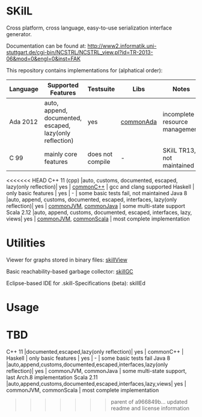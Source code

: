 SKilL
=====

Cross platform, cross language, easy-to-use serialization interface generator.

Documentation can be found at:
http://www2.informatik.uni-stuttgart.de/cgi-bin/NCSTRL/NCSTRL_view.pl?id=TR-2013-06&mod=0&engl=0&inst=FAK


This repository contains implementations for (alphatical order):

Language|Supported Features|Testsuite|Libs|Notes
-------|------------------|---------|----|-----
Ada 2012 |auto, append, documented, escaped, lazy(only reflection)| yes | [commonAda](https://github.com/skill-lang/adaCommon) | incomplete resource management
C 99 |mainly core features| does not compile | - | SKilL TR13, not maintained
<<<<<<< HEAD
C++ 11 (cpp) |auto, customs, documented, escaped, lazy(only reflection)| yes | [commonC++](https://github.com/skill-lang/cppCommon) | gcc and clang supported
Haskell | only basic features | yes | - | some basic tests fail, not maintained
Java 8 |auto, append, customs, documented, escaped, interfaces, lazy(only reflection)| yes | [commonJVM](https://github.com/skill-lang/jvmCommon), [commonJava](https://github.com/skill-lang/javaCommon) | some multi-state support
Scala 2.12 |auto, append, customs, documented, escaped, interfaces, lazy, views| yes | [commonJVM](https://github.com/skill-lang/jvmCommon), [commonScala](https://github.com/skill-lang/scalaCommon) | most complete implementation


Utilities
=========

Viewer for graphs stored in binary files: [skillView](https://github.com/skill-lang/skillView)

Basic reachability-based garbage collector: [skillGC](https://github.com/skill-lang/skillGC)

Eclipse-based IDE for .skill-Specifications (beta): skillEd


Usage
=====

TBD
=======
C++ 11 |documented,escaped,lazy(only reflection)| yes | commonC++ | 
Haskell | only basic features | yes | - | some basic tests fail
Java 8 |auto,append,customs,documented,escaped,interfaces,lazy(only reflection)| yes | commonJVM, commonJava | some multi-state support, last Arch.8 implementation
Scala 2.11 |auto,append,customs,documented,escaped,interfaces,lazy,views| yes | commonJVM, commonScala | most complete implementation
>>>>>>> parent of a966849b... updated readme and license information
